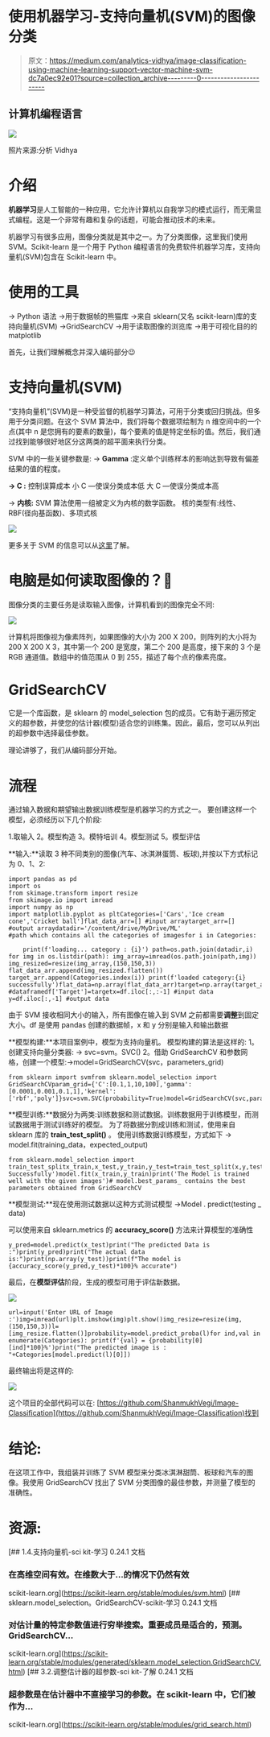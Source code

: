 # 使用机器学习-支持向量机(SVM)的图像分类

> 原文：<https://medium.com/analytics-vidhya/image-classification-using-machine-learning-support-vector-machine-svm-dc7a0ec92e01?source=collection_archive---------0----------------------->

## 计算机编程语言

![](img/171dcd652b92b21dd2aa676198761049.png)

照片来源:分析 Vidhya

# 介绍

**机器学习**是人工智能的一种应用，它允许计算机以自我学习的模式运行，而无需显式编程。这是一个非常有趣和复杂的话题，可能会推动技术的未来。

机器学习有很多应用，图像分类就是其中之一。为了分类图像，这里我们使用 SVM。Scikit-learn 是一个用于 Python 编程语言的免费软件机器学习库，支持向量机(SVM)包含在 Scikit-learn 中。

# 使用的工具

→ Python 语法
→用于数据帧的熊猫库
→来自 sklearn(又名 scikit-learn)库的支持向量机(SVM)
→GridSearchCV
→用于读取图像的浏览库
→用于可视化目的的 matplotlib

首先，让我们理解概念并深入编码部分😉

# **支持向量机(SVM)**

“支持向量机”(SVM)是一种受监督的机器学习算法，可用于分类或回归挑战。但多用于分类问题。在这个 SVM 算法中，我们将每个数据项绘制为 n 维空间中的一个点(其中 n 是您拥有的要素的数量)，每个要素的值是特定坐标的值。然后，我们通过找到能够很好地区分这两类的超平面来执行分类。

SVM 中的一些关键参数是:
→ **Gamma** :定义单个训练样本的影响达到导致有偏差结果的值的程度。

**→ C :** 控制误算成本
小 C —使误分类成本低
大 C —使误分类成本高

→ **内核:** SVM 算法使用一组被定义为内核的数学函数。
核的类型有:线性、RBF(径向基函数)、多项式核

![](img/53c18bef9262c09508891fa9436407f6.png)

更多关于 SVM 的信息可以从[这里](https://scikit-learn.org/stable/modules/svm.html)了解。

# **电脑是如何读取图像的？🤔**

图像分类的主要任务是读取输入图像，计算机看到的图像完全不同:

![](img/7d45dd173da28f4f45cf7b892d4c72d1.png)

计算机将图像视为像素阵列，如果图像的大小为 200 X 200，则阵列的大小将为 200 X 200 X 3，其中第一个 200 是宽度，第二个 200 是高度，接下来的 3 个是 RGB 通道值。数组中的值范围从 0 到 255，描述了每个点的像素亮度。

# **GridSearchCV**

它是一个库函数，是 sklearn 的 model_selection 包的成员。它有助于遍历预定义的超参数，并使您的估计器(模型)适合您的训练集。因此，最后，您可以从列出的超参数中选择最佳参数。

理论讲够了，我们从编码部分开始。

# **流程**

通过输入数据和期望输出数据训练模型是机器学习的方式之一。
要创建这样一个模型，必须经历以下几个阶段:

1.取输入
2。模型构造
3。模特培训
4。模型测试
5。模型评估

**输入:**读取 3 种不同类别的图像(汽车、冰淇淋蛋筒、板球),并按以下方式标记为 0、1、2:

```
import pandas as pd
import os
from skimage.transform import resize
from skimage.io import imread
import numpy as np
import matplotlib.pyplot as pltCategories=['Cars','Ice cream cone','Cricket ball']flat_data_arr=[] #input arraytarget_arr=[] #output arraydatadir='/content/drive/MyDrive/ML' 
#path which contains all the categories of imagesfor i in Categories:

    print(f'loading... category : {i}') path=os.path.join(datadir,i) for img in os.listdir(path): img_array=imread(os.path.join(path,img)) img_resized=resize(img_array,(150,150,3)) flat_data_arr.append(img_resized.flatten()) target_arr.append(Categories.index(i)) print(f'loaded category:{i} successfully')flat_data=np.array(flat_data_arr)target=np.array(target_arr)df=pd.DataFrame(flat_data) #dataframedf['Target']=targetx=df.iloc[:,:-1] #input data y=df.iloc[:,-1] #output data
```

由于 SVM 接收相同大小的输入，所有图像在输入到 SVM 之前都需要**调整**到固定大小。df 是使用 pandas 创建的数据帧，x 和 y 分别是输入和输出数据

**模型构建:**本项目案例中，模型为支持向量机。
模型构建的算法是这样的:
1。创建支持向量分类器:
→ svc=svm。SVC()
2。借助 GridSearchCV 和参数网格，创建一个模型:→model=GridSearchCV(svc，parameters_grid)

```
from sklearn import svmfrom sklearn.model_selection import GridSearchCVparam_grid={'C':[0.1,1,10,100],'gamma':[0.0001,0.001,0.1,1],'kernel':['rbf','poly']}svc=svm.SVC(probability=True)model=GridSearchCV(svc,param_grid)
```

**模型训练:**数据分为两类:训练数据和测试数据。训练数据用于训练模型，而测试数据用于测试训练好的模型。
为了将数据分割成训练和测试，使用来自 sklearn 库的 **train_test_split()** 。
使用训练数据训练模型，方式如下
→ model.fit(training_data，expected_output)

```
from sklearn.model_selection import train_test_splitx_train,x_test,y_train,y_test=train_test_split(x,y,test_size=0.20,random_state=77,stratify=y)print('Splitted Successfully')model.fit(x_train,y_train)print('The Model is trained well with the given images')# model.best_params_ contains the best parameters obtained from GridSearchCV
```

**模型测试:**现在使用测试数据以这种方式测试模型
→Model . predict(testing _ data)

可以使用来自 sklearn.metrics 的 **accuracy_score()** 方法来计算模型的准确性

```
y_pred=model.predict(x_test)print("The predicted Data is :")print(y_pred)print("The actual data is:")print(np.array(y_test))print(f"The model is {accuracy_score(y_pred,y_test)*100}% accurate")
```

最后，在**模型评估**阶段，生成的模型可用于评估新数据。

![](img/8eae1c6aa5ebfeb2b08e741e63e16578.png)

```
url=input('Enter URL of Image :')img=imread(url)plt.imshow(img)plt.show()img_resize=resize(img,(150,150,3))l=[img_resize.flatten()]probability=model.predict_proba(l)for ind,val in enumerate(Categories): print(f'{val} = {probability[0][ind]*100}%')print("The predicted image is : "+Categories[model.predict(l)[0]])
```

最终输出将是这样的:

![](img/7c44ab4f5d166634734cd1f8364ba7c7.png)

这个项目的全部代码可以在:
[https://github.com/ShanmukhVegi/Image-Classification](https://github.com/ShanmukhVegi/Image-Classification)找到

# **结论:**

在这项工作中，我组装并训练了 SVM 模型来分类冰淇淋甜筒、板球和汽车的图像。我使用 GridSearchCV 找出了 SVM 分类图像的最佳参数，并测量了模型的准确性。

# **资源:**

[](https://scikit-learn.org/stable/modules/svm.html) [## 1.4.支持向量机-sci kit-学习 0.24.1 文档

### 在高维空间有效。在维数大于…的情况下仍然有效

scikit-learn.org](https://scikit-learn.org/stable/modules/svm.html) [](https://scikit-learn.org/stable/modules/generated/sklearn.model_selection.GridSearchCV.html) [## sklearn.model_selection。GridSearchCV-scikit-学习 0.24.1 文档

### 对估计量的特定参数值进行穷举搜索。重要成员是适合的，预测。GridSearchCV…

scikit-learn.org](https://scikit-learn.org/stable/modules/generated/sklearn.model_selection.GridSearchCV.html) [](https://scikit-learn.org/stable/modules/grid_search.html) [## 3.2.调整估计器的超参数-sci kit-了解 0.24.1 文档

### 超参数是在估计器中不直接学习的参数。在 scikit-learn 中，它们被作为…

scikit-learn.org](https://scikit-learn.org/stable/modules/grid_search.html)